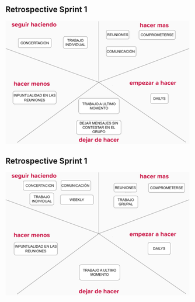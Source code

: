 ## Retrospective Sprint 1

![Retrospective-Sprint1](/design/Retro-sprint1.jpg)

## Retrospective Sprint 1

![Retrospective-Sprint2](/design/Retro-sprint2.jpg)